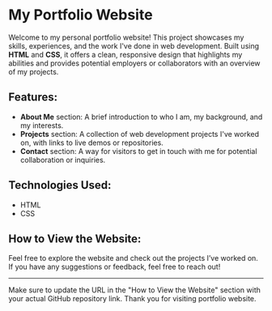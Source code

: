 
# My Portfolio Website

Welcome to my personal portfolio website! This project showcases my skills, experiences, and the work I've done in web development. Built using **HTML** and **CSS**, it offers a clean, responsive design that highlights my abilities and provides potential employers or collaborators with an overview of my projects.

## Features:
- **About Me** section: A brief introduction to who I am, my background, and my interests.
- **Projects** section: A collection of web development projects I've worked on, with links to live demos or repositories.
- **Contact** section: A way for visitors to get in touch with me for potential collaboration or inquiries.

## Technologies Used:
- HTML
- CSS

## How to View the Website:

Feel free to explore the website and check out the projects I’ve worked on. If you have any suggestions or feedback, feel free to reach out!

---

Make sure to update the URL in the "How to View the Website" section with your actual GitHub repository link.
Thank you for visiting portfolio website.
